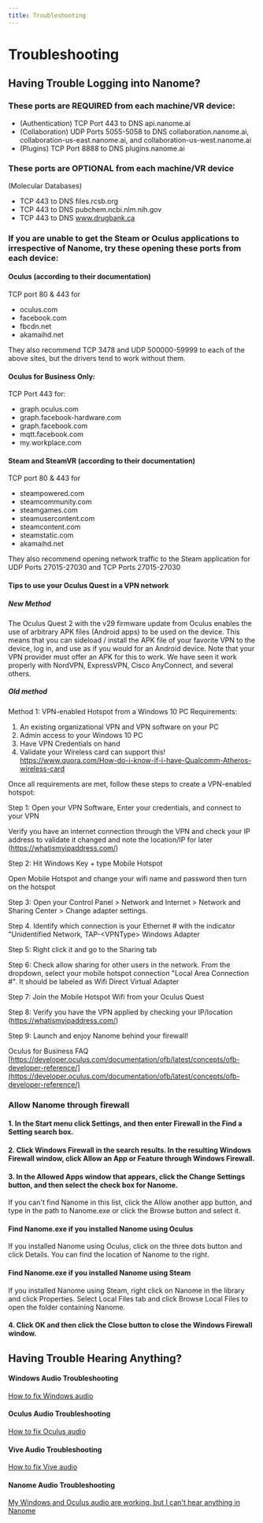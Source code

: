 ```yaml
---
title: Troubleshooting
---
```


# Troubleshooting

## Having Trouble Logging into Nanome?

### These ports are REQUIRED from each machine/VR device:

- (Authentication) TCP Port 443 to DNS api.nanome.ai
- (Collaboration) UDP Ports 5055-5058 to DNS collaboration.nanome.ai, collaboration-us-east.nanome.ai, and collaboration-us-west.nanome.ai
- (Plugins) TCP Port 8888 to DNS plugins.nanome.ai

### These ports are OPTIONAL from each machine/VR device

(Molecular Databases)
- TCP 443 to DNS files.rcsb.org
- TCP 443 to DNS pubchem.ncbi.nlm.nih.gov
- TCP 443 to DNS www.drugbank.ca

### If you are unable to get the Steam or Oculus applications to irrespective of Nanome, try these opening these ports from each device:

#### Oculus (according to their documentation)

TCP port 80 & 443 for 
- oculus.com
- facebook.com
- fbcdn.net
- akamaihd.net

They also recommend TCP 3478 and UDP 500000-59999 to each of the above sites, but the drivers tend to work without them.

#### Oculus for Business Only:

TCP Port 443 for:
- graph.oculus.com
- graph.facebook-hardware.com
- graph.facebook.com
- mqtt.facebook.com
- my.workplace.com


#### Steam and SteamVR (according to their documentation)

TCP port 80 & 443 for
- steampowered.com
- steamcommunity.com
- steamgames.com
- steamusercontent.com
- steamcontent.com
- steamstatic.com
- akamaihd.net

They also recommend opening network traffic to the Steam application for UDP Ports 27015-27030 and TCP Ports 27015-27030 


#### Tips to use your Oculus Quest in a VPN network


##### New Method
The Oculus Quest 2 with the v29 firmware update from Oculus enables the use of arbitrary APK files (Android apps) to be used on the device. This means that you can sideload / install the APK file of your favorite VPN to the device, log in, and use as if you would for an Android device. Note that your VPN provider must offer an APK for this to work. We have seen it work properly with NordVPN, ExpressVPN, Cisco AnyConnect, and several others.

##### Old method

Method 1: VPN-enabled Hotspot from a Windows 10 PC
Requirements: 
1. An existing organizational VPN and VPN software on your PC
2. Admin access to your Windows 10 PC
3. Have VPN Credentials on hand
4. Validate your Wireless card can support this! https://www.quora.com/How-do-i-know-if-i-have-Qualcomm-Atheros-wireless-card

Once all requirements are met, follow these steps to create a VPN-enabled hotspot:

Step 1: Open your VPN Software, Enter your credentials, and connect to your VPN

Verify you have an internet connection through the VPN and check your IP address to validate it changed and note the location/IP for later (https://whatismyipaddress.com/)

Step 2: Hit Windows Key + type Mobile Hotspot

Open Mobile Hotspot and change your wifi name and password then turn on the hotspot

Step 3: Open your Control Panel > Network and Internet > Network and Sharing Center > Change adapter settings. 

Step 4. Identify which connection is your Ethernet # with the indicator "Unidentified Network, TAP-&lt;VPNType&gt; Windows Adapter 

Step 5: Right click it and go to the Sharing tab

Step 6: Check allow sharing for other users in the network. From the dropdown, select your mobile hotspot connection "Local Area Connection #". It should be labeled as Wifi Direct Virtual Adapter

Step 7: Join the Mobile Hotspot Wifi from your Oculus Quest

Step 8: Verify you have the VPN applied by checking your IP/location (https://whatismyipaddress.com/)

Step 9: Launch and enjoy Nanome behind your firewall!

Oculus for Business FAQ  
[https://developer.oculus.com/documentation/ofb/latest/concepts/ofb-developer-reference/](https://developer.oculus.com/documentation/ofb/latest/concepts/ofb-developer-reference/)

### Allow Nanome through firewall

#### 1. In the Start menu click Settings, and then enter Firewall in the Find a Setting search box.

#### 2. Click Windows Firewall in the search results. In the resulting Windows Firewall window, click Allow an App or Feature through Windows Firewall.
<vimg src="howto-page/Firewall1.png" />

#### 3. In the Allowed Apps window that appears, click the Change Settings button, and then select the check box for Nanome.
<vimg src="howto-page/Firewall2.png" />

If you can't find Nanome in this list, click the Allow another app button, and type in the path to Nanome.exe or click the Browse button and select it.
<vimg src="howto-page/Firewall3.png" />

#### Find Nanome.exe if you installed Nanome using Oculus

<vimg src="howto-page/Path_Oculus0.png" />
<vimg src="howto-page/Path_Oculus1.png" />
If you installed Nanome using Oculus, click on the three dots button and click Details. You can find the location of Nanome to the right.

#### Find Nanome.exe if you installed Nanome using Steam

<vimg src="howto-page/Path_Steam0.png" />
<vimg src="howto-page/Path_Steam1.png" />
If you installed Nanome using Steam, right click on Nanome in the library and click Properties. Select Local Files tab and click Browse Local Files to open the folder containing Nanome.

#### 4. Click OK and then click the Close button to close the Windows Firewall window.

## Having Trouble Hearing Anything?

#### Windows Audio Troubleshooting

[How to fix Windows audio](https://support.microsoft.com/en-us/help/4520288/windows-10-fix-sound-problems)

#### Oculus Audio Troubleshooting

[How to fix Oculus audio](https://support.oculus.com/948087951934283/)

#### Vive Audio Troubleshooting

[How to fix Vive audio](https://www.vive.com/uk/support/vive/category_howto/no-audio-while-using-extension-cable.html)

#### Nanome Audio Troubleshooting

[My Windows and Oculus audio are working, but I can't hear anything in Nanome](https://docs.nanome.ai/navigating.html#settings)
